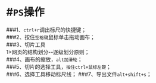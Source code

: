 #`PS`操作
=============================

###1、`ctrl+r`调出标尺的快捷键；  
###2、按住`空格键`鼠标单击拖动画布；  
###3、切片工具  
	1>网页的结构划分--逐级划分原则；  
###4、画布的缩放，`alt加滑轮`；  
###5、切片的选择工具，`按住ctrl+鼠标左键`；  
###6、选择工具移动标尺线； 
###7、导出文件`alt+shift+s`；  

